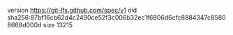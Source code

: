 version https://git-lfs.github.com/spec/v1
oid sha256:87bf16cb62d4c2490ce52f3c006b32ec1f6906d6cfc8884347c85808668d000d
size 13215
